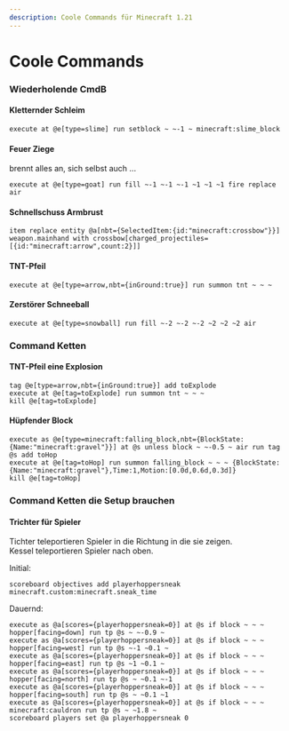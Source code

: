```yaml
---
description: Coole Commands für Minecraft 1.21
---
```


# Coole Commands

### Wiederholende CmdB

#### Kletternder Schleim

```mcfunction
execute at @e[type=slime] run setblock ~ ~-1 ~ minecraft:slime_block
```

#### Feuer Ziege

brennt alles an, sich selbst auch ...

```mcfunction
execute at @e[type=goat] run fill ~-1 ~-1 ~-1 ~1 ~1 ~1 fire replace air
```

#### Schnellschuss Armbrust

```mcfunction
item replace entity @a[nbt={SelectedItem:{id:"minecraft:crossbow"}}] weapon.mainhand with crossbow[charged_projectiles=[{id:"minecraft:arrow",count:2}]]
```

#### TNT-Pfeil

```mcfunction
execute at @e[type=arrow,nbt={inGround:true}] run summon tnt ~ ~ ~
```

#### Zerstörer Schneeball

```mcfunction
execute at @e[type=snowball] run fill ~-2 ~-2 ~-2 ~2 ~2 ~2 air
```

### Command Ketten

#### TNT-Pfeil eine Explosion

```mcfunction
tag @e[type=arrow,nbt={inGround:true}] add toExplode
execute at @e[tag=toExplode] run summon tnt ~ ~ ~
kill @e[tag=toExplode]
```

#### Hüpfender Block

```mcfunction
execute as @e[type=minecraft:falling_block,nbt={BlockState:{Name:"minecraft:gravel"}}] at @s unless block ~ ~-0.5 ~ air run tag @s add toHop
execute at @e[tag=toHop] run summon falling_block ~ ~ ~ {BlockState:{Name:"minecraft:gravel"},Time:1,Motion:[0.0d,0.6d,0.3d]}
kill @e[tag=toHop]
```

### Command Ketten die Setup brauchen

#### Trichter für Spieler

Tichter teleportieren Spieler in die Richtung in die sie zeigen.\
Kessel teleportieren Spieler nach oben.

Initial:

```mcfunction
scoreboard objectives add playerhoppersneak minecraft.custom:minecraft.sneak_time
```

Dauernd:

```mcfunction
execute as @a[scores={playerhoppersneak=0}] at @s if block ~ ~ ~ hopper[facing=down] run tp @s ~ ~-0.9 ~
execute as @a[scores={playerhoppersneak=0}] at @s if block ~ ~ ~ hopper[facing=west] run tp @s ~-1 ~0.1 ~
execute as @a[scores={playerhoppersneak=0}] at @s if block ~ ~ ~ hopper[facing=east] run tp @s ~1 ~0.1 ~
execute as @a[scores={playerhoppersneak=0}] at @s if block ~ ~ ~ hopper[facing=north] run tp @s ~ ~0.1 ~-1
execute as @a[scores={playerhoppersneak=0}] at @s if block ~ ~ ~ hopper[facing=south] run tp @s ~ ~0.1 ~1
execute as @a[scores={playerhoppersneak=0}] at @s if block ~ ~ ~ minecraft:cauldron run tp @s ~ ~1.8 ~
scoreboard players set @a playerhoppersneak 0
```
